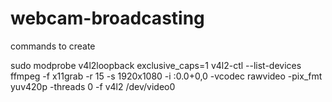 # webcam-broadcasting




commands to create 

sudo modprobe v4l2loopback exclusive_caps=1
v4l2-ctl --list-devices
ffmpeg -f x11grab -r 15 -s 1920x1080 -i :0.0+0,0 -vcodec rawvideo -pix_fmt yuv420p -threads 0 -f v4l2 /dev/video0
